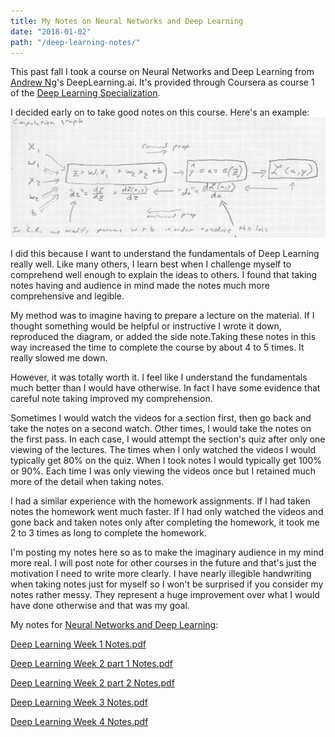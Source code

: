 ```yaml
---
title: My Notes on Neural Networks and Deep Learning
date: "2018-01-02"
path: "/deep-learning-notes/"
---
```

This past fall I took a course on Neural Networks and Deep Learning from [Andrew Ng](https://en.wikipedia.org/wiki/Andrew_Ng)'s DeepLearning.ai. It's provided through Coursera as course 1 of the [Deep Learning Specialization](https://www.coursera.org/specializations/deep-learning). 

I decided early on to take good notes on this course.  Here's an example:
![Simple Computation Graph](computation_graph.png)

I did this because I want to understand the fundamentals of Deep Learning really well. Like many others, I learn best when I challenge myself to comprehend well enough to explain the ideas to others. I found that taking notes having and audience in mind made the notes much more comprehensive and legible. 

My method was to imagine having to prepare a lecture on the material. If I thought something would be helpful or instructive I wrote it down, reproduced the diagram, or added the side note.Taking these notes in this way increased the time to complete the course by about 4 to 5 times. It really slowed me down. 

However, it was totally worth it. I feel like I understand the fundamentals much better than I would have otherwise. In fact I have some evidence that careful note taking improved my comprehension. 

Sometimes I would watch the videos for a section first, then go back and take the notes on a second watch. Other times, I would take the notes on the first pass. In each case, I would attempt the section's quiz after only one viewing of the lectures. The times when I only watched the videos I would typically get 80% on the quiz. When I took notes I would typically get 100% or 90%. Each time I was only viewing the videos once but I retained much more of the detail when taking notes. 

I had a similar experience with the homework assignments. If I had taken notes the homework went much faster. If I had only watched the videos and gone back and taken notes only after completing the homework, it took me 2 to 3 times as long to complete the homework. 

I'm posting my notes here so as to make the imaginary audience in my mind more real. I will post note for other courses in the future and that's just the motivation I need to write more clearly. I have nearly illegible handwriting when taking notes just for myself so I won't be surprised if you consider my notes rather messy. They represent a huge improvement over what I would have done otherwise and that was my goal.

My notes for [Neural Networks and Deep Learning](https://www.coursera.org/learn/neural-networks-deep-learning):

[Deep Learning Week 1 Notes.pdf](Deep_Learning_Week_1.pdf)

[Deep Learning Week 2 part 1 Notes.pdf](Deep_Learning_Week_2_part_1.pdf)

[Deep Learning Week 2 part 2 Notes.pdf](Deep_Learning_Week_2_part_2.pdf)

[Deep Learning Week 3 Notes.pdf](Deep_Learning_Week_3.pdf)

[Deep Learning Week 4 Notes.pdf](Deep_Learning_Week_4.pdf)


